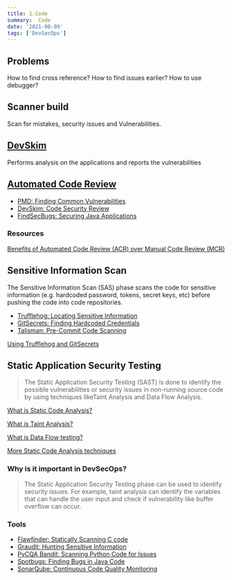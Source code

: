 ```yaml
---
title: 1.Code
summary:  Code
date: '2021-08-09'
tags: ['DevSecOps']
---
```


## Problems

How to find cross reference?
How to find issues earlier?
How to use debugger?


## Scanner build

Scan for mistakes, security issues and Vulnerabilities.

## [DevSkim](https://github.com/microsoft/DevSkim)

Performs analysis on the applications and reports the vulnerabilities

## [Automated Code Review](https://en.wikipedia.org/wiki/Automated_code_review)

- [PMD: Finding Common Vulnerabilities](https://pmd.github.io/)
- [DevSkim: Code Security Review](https://github.com/microsoft/DevSkim)
- [FindSecBugs: Securing Java Applications](https://find-sec-bugs.github.io/)

### Resources

[Benefits of Automated Code Review (ACR) over Manual Code Review (MCR)](https://www.codegrip.tech/productivity/manual-vs-automated-code-review/)  

## Sensitive Information Scan

The Sensitive Information Scan (SAS) phase scans the code for sensitive information (e.g. hardcoded password, tokens, secret keys, etc) before pushing the code into code repositories. 

- [Trufflehog: Locating Sensitive Information](https://github.com/trufflesecurity/truffleHog)
- [GitSecrets: Finding Hardcoded Credentials](https://github.com/awslabs/git-secrets)
- [Talisman: Pre-Commit Code Scanning](https://github.com/thoughtworks/talisman)

[Using Trufflehog and GitSecrets](https://sweetcode.io/how-use-truffle-hog-git-secrets/)

## Static Application Security Testing
> The Static Application Security Testing (SAST) is done to identify the possible vulnerabilities or security issues in non-running source code by using techniques likeTaint Analysis and Data Flow Analysis.

[What is Static Code Analysis?](https://owasp.org/www-community/controls/Static_Code_Analysis)

[What is Taint Analysis?](https://dzone.com/articles/what-is-taint-analysis-and-why-should-i-care)  

[What is Data Flow testing?](https://www.testbytes.net/blog/data-flow-testing)   

[More Static Code Analysis techniques](https://www.geeksforgeeks.org/types-of-static-analysis-methods/)  


### Why is it important in DevSecOps? 

> The Static Application Security Testing phase can be used to identify security issues. For example, taint analysis can identify the variables that can handle the user input and check if vulnerability like buffer overflow can occur.  

### Tools

- [Flawfinder: Statically Scanning C code](https://github.com/david-a-wheeler/flawfinder)
- [Graudit: Hunting Sensitive Information](https://github.com/wireghoul/graudit)
- [PyCQA Bandit: Scanning Python Code for Issues](https://github.com/PyCQA/bandit)
- [Spotbugs: Finding Bugs in Java Code](https://github.com/spotbugs/spotbugs)
- [SonarQube: Continuous Code Quality Monitoring](https://github.com/SonarSource/sonarqube)
